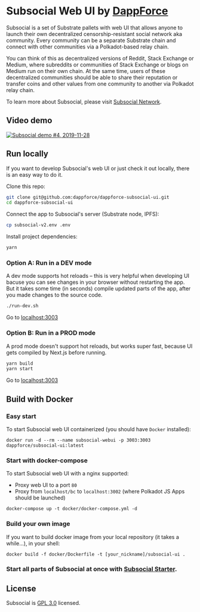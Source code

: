 # Subsocial Web UI by [DappForce](https://github.com/dappforce)

Subsocial is a set of Substrate pallets with web UI that allows anyone to launch their own decentralized censorship-resistant social network aka community. Every community can be a separate Substrate chain and connect with other communities via a Polkadot-based relay chain.

You can think of this as decentralized versions of Reddit, Stack Exchange or Medium, where subreddits or communities of Stack Exchange or blogs on Medium run on their own chain. At the same time, users of these decentralized communities should be able to share their reputation or transfer coins and other values from one community to another via Polkadot relay chain.

To learn more about Subsocial, please visit [Subsocial Network](http://subsocial.network).

## Video demo

[![Subsocial demo #4, 2019-11-28](http://i3.ytimg.com/vi/pFGvlKpJdss/maxresdefault.jpg)](https://www.youtube.com/watch?v=pFGvlKpJdss)

## Run locally

If you want to develop Subsocial's web UI or just check it out locally, there is an easy way to do it.

Clone this repo:

```sh
git clone git@github.com:dappforce/dappforce-subsocial-ui.git
cd dappforce-subsocial-ui
```

Connect the app to Subsocial's server (Substrate node, IPFS):

```sh
cp subsocial-v2.env .env
```

Install project dependencies:

```sh
yarn
```

### Option A: Run in a DEV mode

A dev mode supports hot reloads – this is very helpful when developing UI bacuse you can see changes in your browser without restarting the app. But it takes some time (in seconds) compile updated parts of the app, after you made changes to the source code.

```sh
./run-dev.sh
```

Go to [localhost:3003](http://localhost:3003)

### Option B: Run in a PROD mode

A prod mode doesn't support hot reloads, but works super fast, because UI gets compiled by Next.js before running.

```sh
yarn build
yarn start
```

Go to [localhost:3003](http://localhost:3003)

## Build with Docker

### Easy start

To start Subsocial web UI containerized (you should have `Docker` installed):

```
docker run -d --rm --name subsocial-webui -p 3003:3003 dappforce/subsocial-ui:latest
```

### Start with docker-compose

To start Subsocial web UI with a nginx supported:

- Proxy web UI to a port `80`
- Proxy from `localhost/bc` to `localhost:3002` (where Polkadot JS Apps should be launched)

```
docker-compose up -t docker/docker-compose.yml -d
```


### Build your own image

If you want to build docker image from your local repository (it takes a while...), in your shell:

```
docker build -f docker/Dockerfile -t [your_nickname]/subsocial-ui .
```

### Start all parts of Subsocial at once with [Subsocial Starter](https://github.com/dappforce/dappforce-subsocial-starter).

## License

Subsocial is [GPL 3.0](./LICENSE) licensed.

